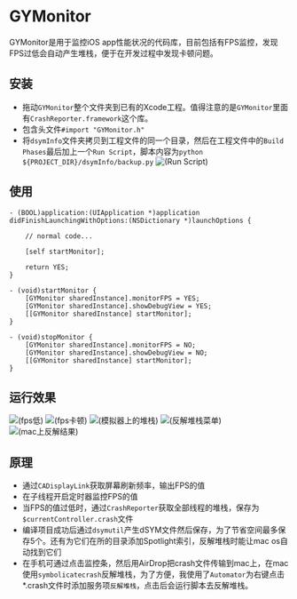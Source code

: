 # GYMonitor
GYMonitor是用于监控iOS app性能状况的代码库，目前包括有FPS监控，发现FPS过低会自动产生堆栈，便于在开发过程中发现卡顿问题。

## 安装
* 拖动`GYMonitor`整个文件夹到已有的Xcode工程。值得注意的是`GYMonitor`里面有`CrashReporter.framework`这个库。
* 包含头文件`#import "GYMonitor.h"`
* 将`dsymInfo`文件夹拷贝到工程文件的同一个目录，然后在工程文件中的`Build Phases`最后加上一个`Run Script`，脚本内容为`python ${PROJECT_DIR}/dsymInfo/backup.py`
![(Run Script)](https://raw.githubusercontent.com/featuretower/GYMonitor/master/GYMonitorExample/Screenshots/run_script.jpg)

## 使用
```objc
- (BOOL)application:(UIApplication *)application didFinishLaunchingWithOptions:(NSDictionary *)launchOptions {
    
    // normal code...
    
    [self startMonitor];
    
    return YES;
}

- (void)startMonitor {
    [GYMonitor sharedInstance].monitorFPS = YES;
    [GYMonitor sharedInstance].showDebugView = YES;
    [[GYMonitor sharedInstance] startMonitor];
}

- (void)stopMonitor {
    [GYMonitor sharedInstance].monitorFPS = NO;
    [GYMonitor sharedInstance].showDebugView = NO;
    [[GYMonitor sharedInstance] startMonitor];
}
```

## 运行效果
![(fps低)](https://raw.githubusercontent.com/featuretower/GYMonitor/master/GYMonitorExample/Screenshots/slow.png)
![(fps卡顿)](https://github.com/featuretower/GYMonitor/blob/master/GYMonitorExample/Screenshots/stuck.png?raw=true)
![(模拟器上的堆栈)](https://github.com/featuretower/GYMonitor/blob/master/GYMonitorExample/Screenshots/stack_sim.png?raw=true)
![(反解堆栈菜单)](https://github.com/featuretower/GYMonitor/blob/master/GYMonitorExample/Screenshots/symblic.jpg?raw=true)
![(mac上反解结果)](https://github.com/featuretower/GYMonitor/blob/master/GYMonitorExample/Screenshots/stack_mac.jpg?raw=true)

## 原理
* 通过`CADisplayLink`获取屏幕刷新频率，输出FPS的值
* 在子线程开启定时器监控FPS的值
* 当FPS的值过低时，通过`CrashReporter`获取全部线程的堆栈，保存为`$currentController.crash`文件
* 编译项目成功后通过`dsymutil`产生dSYM文件然后保存，为了节省空间最多保存5个。还有为它们在所的目录添加Spotlight索引，反解堆栈时能让mac os自动找到它们
* 在手机可通过点击监控条，然后用AirDrop把crash文件传输到mac上，在mac使用`symbolicatecrash`反解堆栈，为了方便，我使用了`Automator`为右键点击*.crash文件时添加服务项`反解堆栈`，点击后会运行脚本去反解堆栈。


